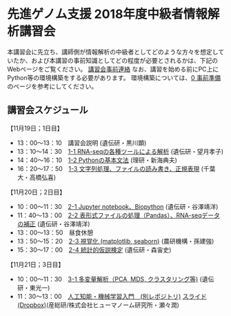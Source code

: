 # 先進ゲノム支援 2018年度中級者情報解析講習会
本講習会に先立ち、講師側が情報解析の中級者としてどのような方々を想定していたか、および本講習の事前知識としてどの程度が必要とされるかは、下記のWebページをご覧ください。
[講習会事前連絡](https://www.genome-sci.jp/whatsnew/event/news20180920.html)
なお、講習を始める前にPC上にPython等の環境構築をする必要があります。
環境構築については、[0 事前準備](https://github.com/genome-sci/python_bioinfo_2018/tree/master/0)のページを参考にしてください。


## 講習会スケジュール
【11月19日；1日目】  
* 13：00～13：10　講習会説明 (遺伝研・黒川顕)
* 13：10～14：30　[1-1 RNA-seqの各種ツールによる解析](https://github.com/genome-sci/python_bioinfo_2018/tree/master/1-1) (遺伝研・望月孝子) 
* 14：40～16：10　[1-2 Pythonの基本文法](https://github.com/genome-sci/python_bioinfo_2018/tree/master/1-2) (理研・新海典夫)
* 16：20～17：50　[1-3 文字列処理、ファイルの読み書き、正規表現](https://github.com/genome-sci/python_bioinfo_2018/tree/master/1-3) (千葉大・高橋弘喜)

【11月20日；2日目】  
* 10：00～11：30　[2-1 Jupyter notebook、Biopython](https://github.com/genome-sci/python_bioinfo_2018/tree/master/2-1_and_2-2) (遺伝研・谷澤靖洋)
* 11：40〜13：00　[2-2 表形式ファイルの処理（Pandas）、RNA-seqデータの補正](https://github.com/genome-sci/python_bioinfo_2018/tree/master/2-1_and_2-2) (遺伝研・谷澤靖洋)
* 13：00〜13：50　昼食休憩  
* 13：50〜15：20　[2-3 視覚化 (matplotlib, seaborn)](https://github.com/genome-sci/python_bioinfo_2018/tree/master/2-3) (農研機構・孫建強)
* 15：30〜17：00　[2-4 統計的仮説検定](https://github.com/genome-sci/python_bioinfo_2018/tree/master/2-4) (遺伝研・森宙史)

【11月21日；3日目】  
* 10：00～11：30　[3-1 多変量解析（PCA, MDS, クラスタリング等)](https://github.com/genome-sci/python_bioinfo_2018/tree/master/3-1) (遺伝研・東光一)
* 11：30～13：00　[人工知能・機械学習入門　(別レポジトリ)](https://github.com/HumanomeLab/mlcourse) [スライド (Dropbox)](https://www.dropbox.com/s/ylg77wjqookgp7z/20181121nig_ml.pdf?dl=0)(産総研/株式会社ヒューマノーム研究所・瀬々潤)
